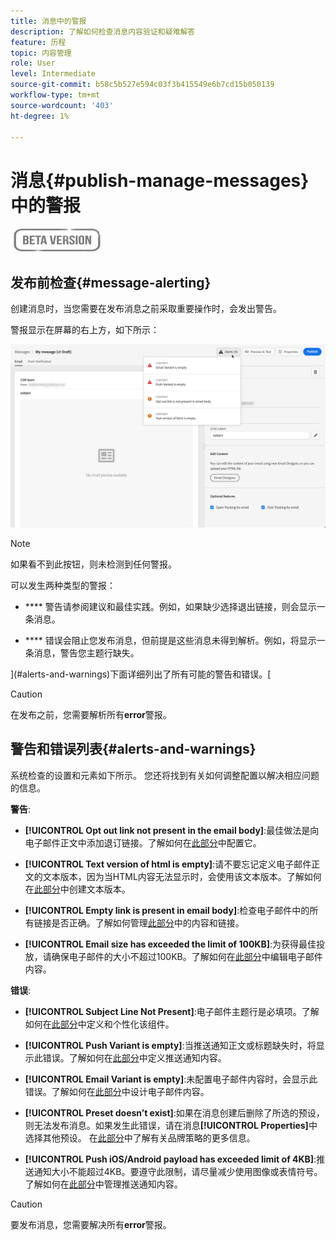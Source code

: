 ```yaml
---
title: 消息中的警报
description: 了解如何检查消息内容验证和疑难解答
feature: 历程
topic: 内容管理
role: User
level: Intermediate
source-git-commit: b58c5b527e594c03f3b415549e6b7cd15b050139
workflow-type: tm+mt
source-wordcount: '403'
ht-degree: 1%

---
```


# 消息{#publish-manage-messages}中的警报

![](assets/do-not-localize/badge.png)

## 发布前检查{#message-alerting}

创建消息时，当您需要在发布消息之前采取重要操作时，会发出警告。

警报显示在屏幕的右上方，如下所示：

![](assets/message-alerts.png)

>[!NOTE]
>
>如果看不到此按钮，则未检测到任何警报。

可以发生两种类型的警报：

* **** 警告请参阅建议和最佳实践。例如，如果缺少选择退出链接，则会显示一条消息。

* **** 错误会阻止您发布消息，但前提是这些消息未得到解析。例如，将显示一条消息，警告您主题行缺失。

](#alerts-and-warnings)下面详细列出了所有可能的警告和错误。[

>[!CAUTION]
>
> 在发布之前，您需要解析所有&#x200B;**error**&#x200B;警报。

## 警告和错误列表{#alerts-and-warnings}

系统检查的设置和元素如下所示。 您还将找到有关如何调整配置以解决相应问题的信息。

**警告**:

* **[!UICONTROL Opt out link not present in the email body]**:最佳做法是向电子邮件正文中添加退订链接。了解如何在[此部分](consent.md)中配置它。

* **[!UICONTROL Text version of html is empty]**:请不要忘记定义电子邮件正文的文本版本，因为当HTML内容无法显示时，会使用该文本版本。了解如何在[此部分](create-email-content.md#generate-text-version)中创建文本版本。

* **[!UICONTROL Empty link is present in email body]**:检查电子邮件中的所有链接是否正确。了解如何管理[此部分](create-email-content.md)中的内容和链接。

* **[!UICONTROL Email size has exceeded the limit of 100KB]**:为获得最佳投放，请确保电子邮件的大小不超过100KB。了解如何在[此部分](create-email-content.md)中编辑电子邮件内容。

**错误**:

* **[!UICONTROL Subject Line Not Present]**:电子邮件主题行是必填项。了解如何在[此部分](create-email.md)中定义和个性化该组件。

   <!--HTML is empty when Amp HTML is present-->

* **[!UICONTROL Push Variant is empty]**:当推送通知正文或标题缺失时，将显示此错误。了解如何在[此部分](create-push.md)中定义推送通知内容。

* **[!UICONTROL Email Variant is empty]**:未配置电子邮件内容时，会显示此错误。了解如何在[此部分](design-emails.md)中设计电子邮件内容。

* **[!UICONTROL Preset doesn’t exist]**:如果在消息创建后删除了所选的预设，则无法发布消息。如果发生此错误，请在消息&#x200B;**[!UICONTROL Properties]**&#x200B;中选择其他预设。 在[此部分](configuration/about-subdomain-delegation.md)中了解有关品牌策略的更多信息。

* **[!UICONTROL Push iOS/Android payload has exceeded limit of 4KB]**:推送通知大小不能超过4KB。要遵守此限制，请尽量减少使用图像或表情符号。 了解如何在[此部分](create-push.md)中管理推送通知内容。

>[!CAUTION]
>
> 要发布消息，您需要解决所有&#x200B;**error**&#x200B;警报。

<!--Other issues can stop publication such as:
* The push notification title is empty-->
